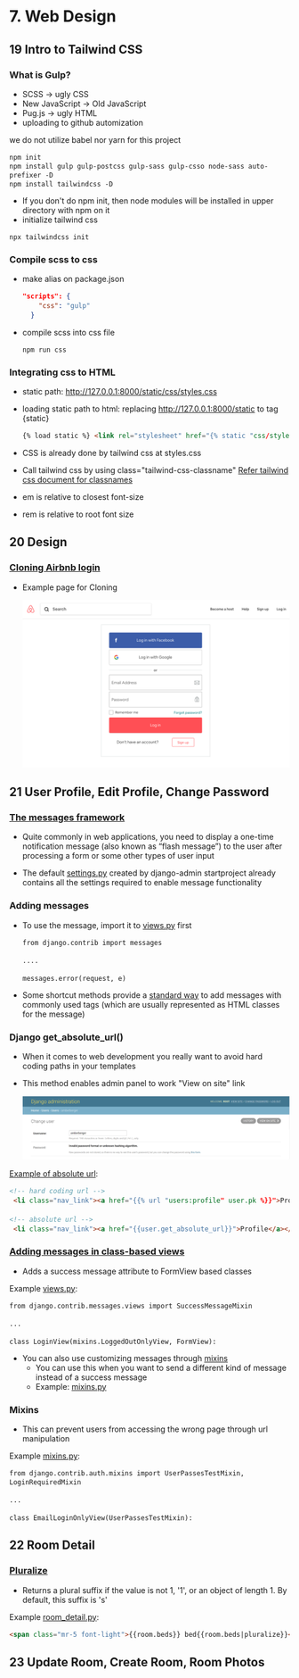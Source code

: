 # 7. Web Design

## 19 Intro to Tailwind CSS

### What is Gulp?

- SCSS -> ugly CSS
- New JavaScript -> Old JavaScript
- Pug.js -> ugly HTML
- uploading to github automization

we do not utilize babel nor yarn for this project

```shell
npm init
npm install gulp gulp-postcss gulp-sass gulp-csso node-sass auto-prefixer -D
npm install tailwindcss -D
```

- If you don't do npm init, then node modules will be installed in upper directory with npm on it
- initialize tailwind css

```shell
npx tailwindcss init
```

### Compile scss to css

- make alias on package.json

  ```json
  "scripts": {
      "css": "gulp"
    }
  ```

- compile scss into css file

  ```shell
  npm run css
  ```

### Integrating css to HTML

- static path: http://127.0.0.1:8000/static/css/styles.css

- loading static path to html: replacing http://127.0.0.1:8000/static to tag {static}

  ```html
  {% load static %} <link rel="stylesheet" href="{% static "css/styles.css" %}">
  ```

- CSS is already done by tailwind css at styles.css

- Call tailwind css by using class="tailwind-css-classname"
  [Refer tailwind css document for classnames](https://tailwindcss.com/docs/border-color)

- em is relative to closest font-size

- rem is relative to root font size

## 20 Design

### [Cloning Airbnb login](./templates/users/login.html)

- Example page for Cloning

  ![airbnb login page for cloning](_img/airbnb_login.png)

## 21 User Profile, Edit Profile, Change Password

### [The messages framework](https://docs.djangoproject.com/en/3.0/ref/contrib/messages/)

- Quite commonly in web applications, you need to display a one-time notification message (also known as “flash message”) to the user after processing a form or some other types of user input

- The default [settings.py](../config/settings.py) created by django-admin startproject already contains all the settings required to enable message functionality

### Adding messages

- To use the message, import it to [views.py](../users/views.py) first

  ```shell
  from django.contrib import messages

  ....

  messages.error(request, e)
  ```

- Some shortcut methods provide a [standard way](https://docs.djangoproject.com/en/3.0/ref/contrib/messages/#adding-a-message) to add messages with commonly used tags (which are usually represented as HTML classes for the message)

### Django get_absolute_url()

- When it comes to web development you really want to avoid hard coding paths in your templates

- This method enables admin panel to work "View on site" link

  ![airbnb login page for cloning](_img/admin_viewOnSite.png)

[Example of absolute url](../templates/partials/nav.html):

```HTML
<!-- hard coding url -->
 <li class="nav_link"><a href="{{% url "users:profile" user.pk %}}">Profile</a></li>

<!-- absolute url -->
 <li class="nav_link"><a href="{{user.get_absolute_url}}">Profile</a></li>
```

### [Adding messages in class-based views](https://docs.djangoproject.com/en/3.0/ref/contrib/messages/#adding-messages-in-class-based-views)

- Adds a success message attribute to FormView based classes

Example [views.py](../users/views.py):

```shell
from django.contrib.messages.views import SuccessMessageMixin

...

class LoginView(mixins.LoggedOutOnlyView, FormView):
```

- You can also use customizing messages through [mixins](https://docs.djangoproject.com/en/3.0/topics/auth/default/#django.contrib.auth.mixins.UserPassesTestMixin)
  - You can use this when you want to send a different kind of message instead of a success message
  - Example: [mixins.py](../users/mixins.py)

### Mixins

- This can prevent users from accessing the wrong page through url manipulation

Example [mixins.py](../users/mixins.py):

```shell
from django.contrib.auth.mixins import UserPassesTestMixin, LoginRequiredMixin

...

class EmailLoginOnlyView(UserPassesTestMixin):
```

## 22 Room Detail

### [Pluralize](https://docs.djangoproject.com/en/3.0/ref/templates/builtins/#pluralize)

- Returns a plural suffix if the value is not 1, '1', or an object of length 1. By default, this suffix is 's'

Example [room_detail.py](../templates/rooms/room_detail.html):

```HTML
<span class="mr-5 font-light">{{room.beds}} bed{{room.beds|pluralize}}</span>
```

## 23 Update Room, Create Room, Room Photos
